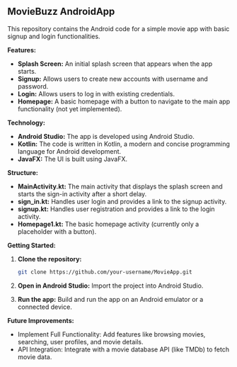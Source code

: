 ## MovieBuzz AndroidApp

This repository contains the Android code for a simple movie app with basic signup and login functionalities.

**Features:**

* **Splash Screen:** An initial splash screen that appears when the app starts.
* **Signup:** Allows users to create new accounts with username and password.
* **Login:**  Allows users to log in with existing credentials.
* **Homepage:**  A basic homepage with a button to navigate to the main app functionality (not yet implemented).

**Technology:**

* **Android Studio:**  The app is developed using Android Studio.
* **Kotlin:** The code is written in Kotlin, a modern and concise programming language for Android development.
* **JavaFX:**  The UI is built using JavaFX.

**Structure:**

* **MainActivity.kt:** The main activity that displays the splash screen and starts the sign-in activity after a short delay.
* **sign_in.kt:**  Handles user login and provides a link to the signup activity.
* **signup.kt:** Handles user registration and provides a link to the login activity.
* **Homepage1.kt:** The basic homepage activity (currently only a placeholder with a button).

**Getting Started:**

1. **Clone the repository:**
   ```bash
   git clone https://github.com/your-username/MovieApp.git
2. **Open in Android Studio:** Import the project into Android Studio.

3. **Run the app:** Build and run the app on an Android emulator or a connected device.

**Future Improvements:**

* Implement Full Functionality: Add features like browsing movies, searching, user profiles, and movie details.
* API Integration: Integrate with a movie database API (like TMDb) to fetch movie data.
